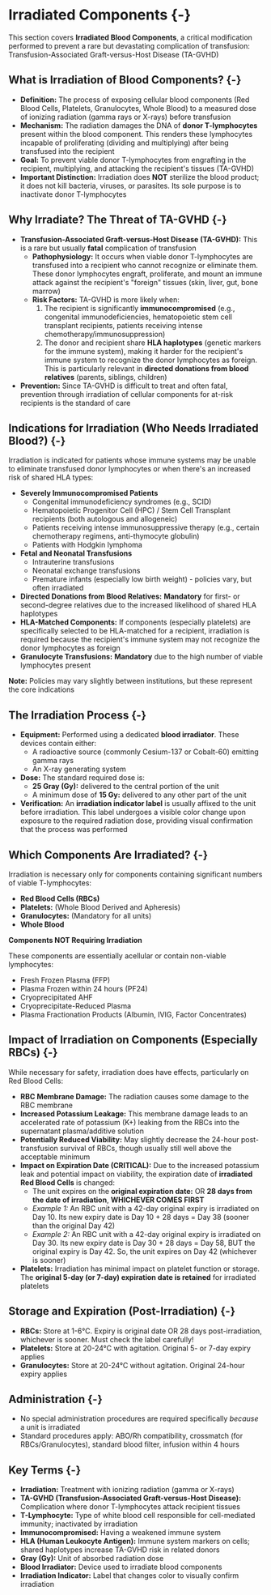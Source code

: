 # Irradiated Components {-}

This section covers **Irradiated Blood Components**, a critical modification performed to prevent a rare but devastating complication of transfusion: Transfusion-Associated Graft-versus-Host Disease (TA-GVHD)

## **What is Irradiation of Blood Components?** {-}

*   **Definition:** The process of exposing cellular blood components (Red Blood Cells, Platelets, Granulocytes, Whole Blood) to a measured dose of ionizing radiation (gamma rays or X-rays) before transfusion
*   **Mechanism:** The radiation damages the DNA of **donor T-lymphocytes** present within the blood component. This renders these lymphocytes incapable of proliferating (dividing and multiplying) after being transfused into the recipient
*   **Goal:** To prevent viable donor T-lymphocytes from engrafting in the recipient, multiplying, and attacking the recipient's tissues (TA-GVHD)
*   **Important Distinction:** Irradiation does **NOT** sterilize the blood product; it does not kill bacteria, viruses, or parasites. Its sole purpose is to inactivate donor T-lymphocytes

## **Why Irradiate? The Threat of TA-GVHD** {-}

*   **Transfusion-Associated Graft-versus-Host Disease (TA-GVHD):** This is a rare but usually **fatal** complication of transfusion
    *   **Pathophysiology:** It occurs when viable donor T-lymphocytes are transfused into a recipient who cannot recognize or eliminate them. These donor lymphocytes engraft, proliferate, and mount an immune attack against the recipient's "foreign" tissues (skin, liver, gut, bone marrow)
    *   **Risk Factors:** TA-GVHD is more likely when:
        1.  The recipient is significantly **immunocompromised** (e.g., congenital immunodeficiencies, hematopoietic stem cell transplant recipients, patients receiving intense chemotherapy/immunosuppression)
        2.  The donor and recipient share **HLA haplotypes** (genetic markers for the immune system), making it harder for the recipient's immune system to recognize the donor lymphocytes as foreign. This is particularly relevant in **directed donations from blood relatives** (parents, siblings, children)
*   **Prevention:** Since TA-GVHD is difficult to treat and often fatal, prevention through irradiation of cellular components for at-risk recipients is the standard of care

## **Indications for Irradiation (Who Needs Irradiated Blood?)** {-}

Irradiation is indicated for patients whose immune systems may be unable to eliminate transfused donor lymphocytes or when there's an increased risk of shared HLA types:

*   **Severely Immunocompromised Patients**
    *   Congenital immunodeficiency syndromes (e.g., SCID)
    *   Hematopoietic Progenitor Cell (HPC) / Stem Cell Transplant recipients (both autologous and allogeneic)
    *   Patients receiving intense immunosuppressive therapy (e.g., certain chemotherapy regimens, anti-thymocyte globulin)
    *   Patients with Hodgkin lymphoma
*   **Fetal and Neonatal Transfusions**
    *   Intrauterine transfusions
    *   Neonatal exchange transfusions
    *   Premature infants (especially low birth weight) - policies vary, but often irradiated
*   **Directed Donations from Blood Relatives:** **Mandatory** for first- or second-degree relatives due to the increased likelihood of shared HLA haplotypes
*   **HLA-Matched Components:** If components (especially platelets) are specifically selected to be HLA-matched for a recipient, irradiation is required because the recipient's immune system may not recognize the donor lymphocytes as foreign
*   **Granulocyte Transfusions:** **Mandatory** due to the high number of viable lymphocytes present

**Note:** Policies may vary slightly between institutions, but these represent the core indications

## **The Irradiation Process** {-}

*   **Equipment:** Performed using a dedicated **blood irradiator**. These devices contain either:
    *   A radioactive source (commonly Cesium-137 or Cobalt-60) emitting gamma rays
    *   An X-ray generating system
*   **Dose:** The standard required dose is:
    *   **25 Gray (Gy):** delivered to the central portion of the unit
    *   A minimum dose of **15 Gy:** delivered to any other part of the unit
*   **Verification:** An **irradiation indicator label** is usually affixed to the unit before irradiation. This label undergoes a visible color change upon exposure to the required radiation dose, providing visual confirmation that the process was performed

## **Which Components Are Irradiated?** {-}

Irradiation is necessary only for components containing significant numbers of viable T-lymphocytes:

*   **Red Blood Cells (RBCs)**
*   **Platelets:** (Whole Blood Derived and Apheresis)
*   **Granulocytes:** (Mandatory for all units)
*   **Whole Blood**

**Components NOT Requiring Irradiation**

These components are essentially acellular or contain non-viable lymphocytes:

*   Fresh Frozen Plasma (FFP)
*   Plasma Frozen within 24 hours (PF24)
*   Cryoprecipitated AHF
*   Cryoprecipitate-Reduced Plasma
*   Plasma Fractionation Products (Albumin, IVIG, Factor Concentrates)

## **Impact of Irradiation on Components (Especially RBCs)** {-}

While necessary for safety, irradiation does have effects, particularly on Red Blood Cells:

*   **RBC Membrane Damage:** The radiation causes some damage to the RBC membrane
*   **Increased Potassium Leakage:** This membrane damage leads to an accelerated rate of potassium (K+) leaking from the RBCs into the supernatant plasma/additive solution
*   **Potentially Reduced Viability:** May slightly decrease the 24-hour post-transfusion survival of RBCs, though usually still well above the acceptable minimum
*   **Impact on Expiration Date (CRITICAL):** Due to the increased potassium leak and potential impact on viability, the expiration date of **irradiated Red Blood Cells** is changed:
    *   The unit expires on the **original expiration date:** OR **28 days from the date of irradiation**, **WHICHEVER COMES FIRST**
    *   *Example 1:* An RBC unit with a 42-day original expiry is irradiated on Day 10. Its new expiry date is Day 10 + 28 days = Day 38 (sooner than the original Day 42)
    *   *Example 2:* An RBC unit with a 42-day original expiry is irradiated on Day 30. Its new expiry date is Day 30 + 28 days = Day 58, BUT the original expiry is Day 42. So, the unit expires on Day 42 (whichever is sooner)
*   **Platelets:** Irradiation has minimal impact on platelet function or storage. The **original 5-day (or 7-day) expiration date is retained** for irradiated platelets

## **Storage and Expiration (Post-Irradiation)** {-}

*   **RBCs:** Store at 1-6°C. Expiry is original date OR 28 days post-irradiation, whichever is sooner. Must check the label carefully!
*   **Platelets:** Store at 20-24°C with agitation. Original 5- or 7-day expiry applies
*   **Granulocytes:** Store at 20-24°C without agitation. Original 24-hour expiry applies

## **Administration** {-}

*   No special administration procedures are required specifically *because* a unit is irradiated
*   Standard procedures apply: ABO/Rh compatibility, crossmatch (for RBCs/Granulocytes), standard blood filter, infusion within 4 hours

## **Key Terms** {-}

*   **Irradiation:** Treatment with ionizing radiation (gamma or X-rays)
*   **TA-GVHD (Transfusion-Associated Graft-versus-Host Disease):** Complication where donor T-lymphocytes attack recipient tissues
*   **T-Lymphocyte:** Type of white blood cell responsible for cell-mediated immunity; inactivated by irradiation
*   **Immunocompromised:** Having a weakened immune system
*   **HLA (Human Leukocyte Antigen):** Immune system markers on cells; shared haplotypes increase TA-GVHD risk in related donors
*   **Gray (Gy):** Unit of absorbed radiation dose
*   **Blood Irradiator:** Device used to irradiate blood components
*   **Irradiation Indicator:** Label that changes color to visually confirm irradiation
